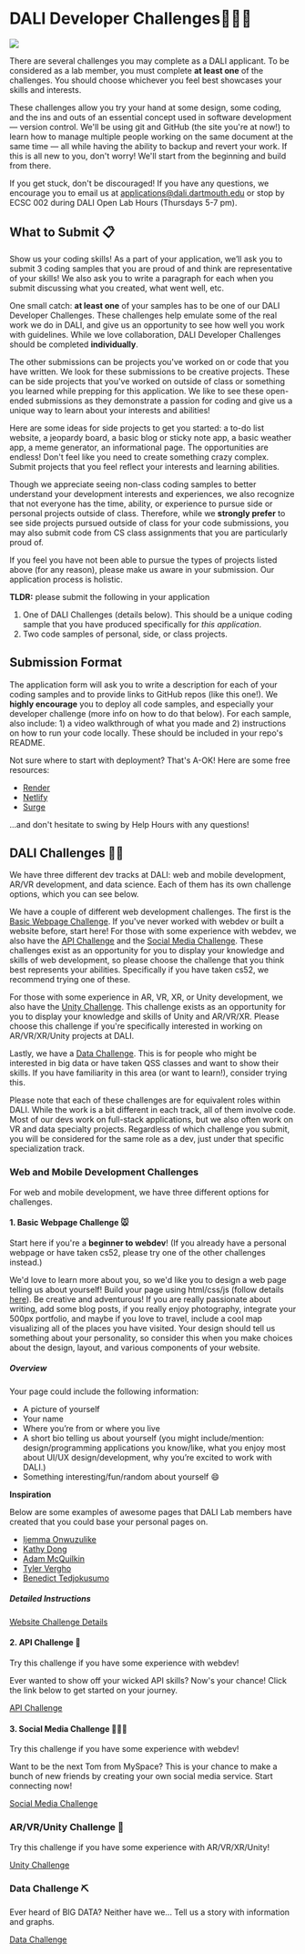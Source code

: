 # DALI Developer Challenges👩🏾‍💻

![](docs/imgs/dali-mondays.gif)

There are several challenges you may complete as a DALI applicant. To be considered as a lab member, you must complete **at least one** of the challenges. You should choose whichever you feel best showcases your skills and interests.

These challenges allow you try your hand at some design, some coding, and the ins and outs of an essential concept used in software development — version control. We'll be using git and GitHub (the site you're at now!) to learn how to manage multiple people working on the same document at the same time — all while having the ability to backup and revert your work. If this is all new to you, don't worry! We'll start from the beginning and build from there.

If you get stuck, don't be discouraged! If you have any questions, we encourage you to email us at applications@dali.dartmouth.edu or stop by ECSC 002 during DALI Open Lab Hours (Thursdays 5-7 pm).

## What to Submit 📋

Show us your coding skills! As a part of your application, we’ll ask you to submit 3 coding samples that you are proud of and think are representative of your skills! We also ask you to write a paragraph for each when you submit discussing what you created, what went well, etc.

One small catch: **at least one** of your samples has to be one of our DALI Developer Challenges. These challenges help emulate some of the real work we do in DALI, and give us an opportunity to see how well you work with guidelines. While we love collaboration, DALI Developer Challenges should be completed **individually**.

The other submissions can be projects you've worked on or code that you have written. We look for these submissions to be creative projects. These can be side projects that you've worked on outside of class or something you learned while prepping for this application. We like to see these open-ended submissions as they demonstrate a passion for coding and give us a unique way to learn about your interests and abilities!

Here are some ideas for side projects to get you started: a to-do list website, a jeopardy board, a basic blog or sticky note app, a basic weather app, a meme generator, an informational page. The opportunities are endless! Don't feel like you need to create something crazy complex. Submit projects that you feel reflect your interests and learning abilities.

Though we appreciate seeing non-class coding samples to better understand your development interests and experiences, we also recognize that not everyone has the time, ability, or experience to pursue side or personal projects outside of class. Therefore, while we **strongly prefer** to see side projects pursued outside of class for your code submissions, you may also submit code from CS class assignments that you are particularly proud of.

If you feel you have not been able to pursue the types of projects listed above (for any reason), please make us aware in your submission. Our application process is holistic.

**TLDR:** please submit the following in your application

1. One of DALI Challenges (details below). This should be a unique coding sample that you have produced specifically for _this application_.
2. Two code samples of personal, side, or class projects.

## Submission Format

The application form will ask you to write a description for each of your coding samples and to provide links to GitHub repos (like this one!). We **highly encourage** you to deploy all code samples, and especially your developer challenge (more info on how to do that below). For each sample, also include: 1) a video walkthrough of what you made and 2) instructions on how to run your code locally. These should be included in your repo's README.

Not sure where to start with deployment? That's A-OK! Here are some free resources:

- [Render](https://render.com)
- [Netlify](https://www.netlify.com/)
- [Surge](https://surge.sh)

...and don't hesitate to swing by Help Hours with any questions!

## DALI Challenges 🏃‍♂️

We have three different dev tracks at DALI: web and mobile development, AR/VR development, and data science. Each of them has its own challenge options, which you can see below.

We have a couple of different web development challenges. The first is the [Basic Webpage Challenge](#1-basic-webpage-challenge-). If you've never worked with webdev or built a website before, start here! For those with some experience with webdev, we also have the [API Challenge](#2-api-challenge-) and the [Social Media Challenge](#3-social-media-challenge-%EF%B8%8F). These challenges exist as an opportunity for you to display your knowledge and skills of web development, so please choose the challenge that you think best represents your abilities. Specifically if you have taken cs52, we recommend trying one of these.

For those with some experience in AR, VR, XR, or Unity development, we also have the [Unity Challenge](#arvrunity-challenge-). This challenge exists as an opportunity for you to display your knowledge and skills of Unity and AR/VR/XR. Please choose this challenge if you're specifically interested in working on AR/VR/XR/Unity projects at DALI.

Lastly, we have a [Data Challenge](#data-challenge-). This is for people who might be interested in big data or have taken QSS classes and want to show their skills. If you have familiarity in this area (or want to learn!), consider trying this.

Please note that each of these challenges are for equivalent roles within DALI. While the work is a bit different in each track, all of them involve code. Most of our devs work on full-stack applications, but we also often work on VR and data specialty projects. Regardless of which challenge you submit, you will be considered for the same role as a dev, just under that specific specialization track.

### Web and Mobile Development Challenges

For web and mobile development, we have three different options for challenges.

#### 1. Basic Webpage Challenge 🐭

Start here if you're a **beginner to webdev**! (If you already have a personal webpage or have taken cs52, please try one of the other challenges instead.)

We'd love to learn more about you, so we'd like you to design a web page telling us about yourself! Build your page using html/css/js (follow details [here](./docs/website_challenge.md)). Be creative and adventurous! If you are really passionate about writing, add some blog posts, if you really enjoy photography, integrate your 500px portfolio, and maybe if you love to travel, include a cool map visualizing all of the places you have visited. Your design should tell us something about your personality, so consider this when you make choices about the design, layout, and various components of your website.

##### Overview

Your page could include the following information:

- A picture of yourself
- Your name
- Where you’re from or where you live
- A short bio telling us about yourself (you might include/mention: design/programming applications you know/like, what you enjoy most about UI/UX design/development, why you’re excited to work with DALI.)
- Something interesting/fun/random about yourself :smile:

**Inspiration**

Below are some examples of awesome pages that DALI Lab members have created that you could base your personal pages on.

- [Ijemma Onwuzulike](http://ijemmao.me)
- [Kathy Dong](http://kathydong.com/)
- [Adam McQuilkin](https://www.adammcquilkin.com)
- [Tyler Vergho](https://tvergho.me/)
- [Benedict Tedjokusumo](https://tedjokusumo.me/)
  <!-- * [Samiha Datta](https://samihadatta.me) -->
  <!-- * [Jai Smith](https://jaismith.dev) -->
  <!-- * [Emma Rafkin](https://emmarafkin.com/) -->

##### Detailed Instructions

[Website Challenge Details](./docs/website_challenge.md)

#### 2. API Challenge 📡

Try this challenge if you have some experience with webdev!

Ever wanted to show off your wicked API skills? Now's your chance! Click the link below to get started on your journey.

[API Challenge](./docs/APIChallenge.md)

#### 3. Social Media Challenge 💆🏻‍♀️

Try this challenge if you have some experience with webdev!

Want to be the next Tom from MySpace? This is your chance to make a bunch of new friends by creating your own social media service. Start connecting now!

[Social Media Challenge](./docs/SocialMediaChallenge.md)

### AR/VR/Unity Challenge 🏃

Try this challenge if you have some experience with AR/VR/XR/Unity!

[Unity Challenge](./docs/UnityChallenge.md)

### Data Challenge ⛏

Ever heard of BIG DATA? Neither have we... Tell us a story with information and graphs.

[Data Challenge](./docs/DataChallenge.md)
